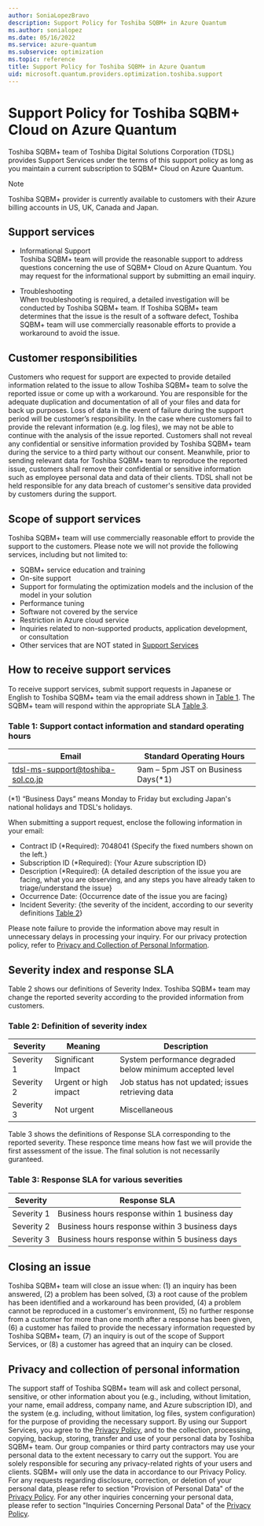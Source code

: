 ```yaml
---
author: SoniaLopezBravo
description: Support Policy for Toshiba SQBM+ in Azure Quantum
ms.author: sonialopez
ms.date: 05/16/2022
ms.service: azure-quantum
ms.subservice: optimization
ms.topic: reference
title: Support Policy for Toshiba SQBM+ in Azure Quantum
uid: microsoft.quantum.providers.optimization.toshiba.support
---
```


# Support Policy for Toshiba SQBM+ Cloud on Azure Quantum

Toshiba SQBM+ team of Toshiba Digital Solutions Corporation (TDSL) provides Support Services under the terms of this support policy as long as you maintain a current subscription to SQBM+ Cloud on Azure Quantum.

> [!NOTE]
> Toshiba SQBM+ provider is currently available to customers with their Azure billing accounts in US, UK, Canada and Japan.

## Support services

- Informational Support  
Toshiba SQBM+ team will provide the reasonable support to address questions concerning the use of SQBM+ Cloud on Azure Quantum. You may request for the informational support by submitting an email inquiry.

- Troubleshooting  
When troubleshooting is required, a detailed investigation will be conducted by Toshiba SQBM+ team. If Toshiba SQBM+ team determines that the issue is the result of a software defect, Toshiba SQBM+ team will use commercially reasonable efforts to provide a workaround to avoid the issue.

## Customer responsibilities

Customers who request for support are expected to provide detailed information related to the issue to allow Toshiba SQBM+ team to solve the reported issue or come up with a workaround. You are responsible for the adequate duplication and documentation of all of your files and data for back up purposes. Loss of data in the event of failure during the support period will be customer’s responsibility. In the case where customers fail to provide the relevant information (e.g. log files), we may not be able to continue with the analysis of the issue reported. Customers shall not reveal any confidential or sensitive information provided by Toshiba SQBM+ team during the service to a third party without our consent. Meanwhile, prior to sending relevant data for Toshiba SQBM+ team to reproduce the reported issue, customers shall remove their confidential or sensitive information such as employee personal data and data of their clients. TDSL shall not be held responsible for any data breach of customer's sensitive data provided by customers during the support.

## Scope of support services

Toshiba SQBM+ team will use commercially reasonable effort to provide the support to the customers. Please note we will not provide the following services, including but not limited to:  

- SQBM+ service education and training
- On-site support
- Support for formulating the optimization models and the inclusion of the model in your solution
- Performance tuning
- Software not covered by the service
- Restriction in Azure cloud service
- Inquiries related to non-supported products, application development, or consultation
- Other services that are NOT stated in [Support Services](#support-services)

## How to receive support services

To receive support services, submit support requests in Japanese or English to Toshiba SQBM+ team via the email address shown in [Table 1](#table-1-support-contact-information-and-standard-operating-hours). The SQBM+ team will respond within the appropriate SLA [Table 3](#table-3-response-sla-for-various-severities).

### Table 1: Support contact information and standard operating hours

| Email                             | Standard Operating Hours           |
| --------------------------------- | ---------------------------------- |
| tdsl-ms-support@toshiba-sol.co.jp | 9am – 5pm JST on Business Days(*1) |

(*1) “Business Days” means Monday to Friday but excluding Japan's national holidays and TDSL's holidays.

When submitting a support request, enclose the following information in your email:

- Contract ID (*Required): 7048041 {Specify the fixed numbers shown on the left.}
- Subscription ID (*Required): {Your Azure subscription ID}
- Description (*Required): {A detailed description of the issue you are facing, what you are observing, and any steps you have already taken to triage/understand the issue}
- Occurrence Date: {Occurrence date of the issue you are facing}
- Incident Severity: {the severity of the incident, according to our severity definitions [Table 2](#table-2-definition-of-severity-index)}

Please note failure to provide the information above may result in unnecessary delays in processing your inquiry. For our privacy protection policy, refer to [Privacy and Collection of Personal Information](#privacy-and-collection-of-personal-information).

## Severity index and response SLA

Table 2 shows our definitions of Severity Index. Toshiba SQBM+ team may change the reported severity according to the provided information from customers.

### Table 2: Definition of severity index

| Severity   | Meaning               | Description                                              |
| ---------- | --------------------- | -------------------------------------------------------- |
| Severity 1 | Significant Impact    | System performance degraded below minimum accepted level |
| Severity 2 | Urgent or high impact | Job status has not updated; issues retrieving data       |
| Severity 3 | Not urgent            | Miscellaneous                                            |

Table 3 shows the definitions of Response SLA corresponding to the reported severity. These responce time means how fast we will provide the first assessment of the issue. The final solution is not necessarily guranteed.

### Table 3: Response SLA for various severities

| Severity   | Response SLA                                   |
| ---------- | ---------------------------------------------- |
| Severity 1 | Business hours response within 1 business day  |
| Severity 2 | Business hours response within 3 business days |
| Severity 3 | Business hours response within 5 business days |

## Closing an issue

Toshiba SQBM+ team will close an issue when: (1) an inquiry has been answered, (2) a problem has been solved, (3) a root cause of the problem has been identified and a workaround has been provided, (4) a problem cannot be reproduced in a customer's environment, (5) no further response from a customer for more than one month after a response has been given, (6) a customer has failed to provide the necessary information requested by Toshiba SQBM+ team, (7) an inquiry is out of the scope of Support Services, or (8) a customer has agreed that an inquiry can be closed.

## Privacy and collection of personal information

The support staff of Toshiba SQBM+ team will ask and collect personal, sensitive, or other information about you (e.g., including, without limitation, your name, email address, company name, and Azure subscription ID), and the system (e.g. including, without limitation, log files, system configuration) for the purpose of providing the necessary support. By using our Support Services, you agree to the [Privacy Policy](https://www.global.toshiba/ww/company/digitalsolution/privacy.html), and to the collection, processing, copying, backup, storing, transfer and use of your personal data by Toshiba SQBM+ team. Our group companies or third party contractors may use your personal data to the extent necessary to carry out the support. You are solely responsible for securing any privacy-related rights of your users and clients. SQBM+ will only use the data in accordance to our Privacy Policy. For any requests regarding disclosure, correction, or deletion of your personal data, please refer to section "Provision of Personal Data" of the [Privacy Policy](https://www.global.toshiba/ww/company/digitalsolution/privacy.html). For any other inquiries concerning your personal data, please refer to section "Inquiries Concerning Personal Data" of the [Privacy Policy](https://www.global.toshiba/ww/company/digitalsolution/privacy.html).
